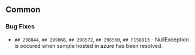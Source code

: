 ##  Common

###    Bug Fixes

- `## 298844`, `## 299068`, `## 298572`, `## 298560`, `## F158913` - NullException is occured when sample hosted in azure has been resolved.
